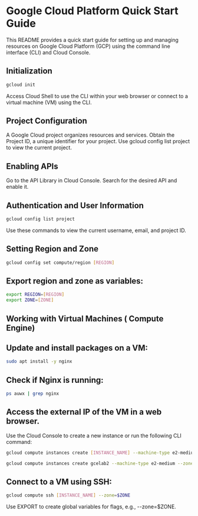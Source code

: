 # Google Cloud Platform Quick Start Guide

This README provides a quick start guide for setting up and managing resources on Google Cloud Platform (GCP) using the command line interface (CLI) and Cloud Console.

## Initialization

```bash
gcloud init
```

Access Cloud Shell to use the CLI within your web browser or connect to a virtual machine (VM) using the CLI.

## Project Configuration
A Google Cloud project organizes resources and services.
Obtain the Project ID, a unique identifier for your project.
Use gcloud config list project to view the current project.

## Enabling APIs

Go to the API Library in Cloud Console.
Search for the desired API and enable it.

## Authentication and User Information

```bash gcloud auth list
gcloud config list project
```
Use these commands to view the current username, email, and project ID.

## Setting Region and Zone

```bash
gcloud config set compute/region [REGION]
```
## Export region and zone as variables:
```bash
export REGION=[REGION]
export ZONE=[ZONE]
```
## Working with Virtual Machines ( Compute Engine)
## Update and install packages on a VM:
```bash sudo apt-get update
sudo apt install -y nginx
```
## Check if Nginx is running:
```bash
ps auwx | grep nginx
```

## Access the external IP of the VM in a web browser.
Use the Cloud Console to create a new instance or run the following CLI command:
```bash
gcloud compute instances create [INSTANCE_NAME] --machine-type e2-medium --zone=$ZONE
```

```bash
gcloud compute instances create gcelab2 --machine-type e2-medium --zone=$ZONE
```

## Connect to a VM using SSH:
```bash
gcloud compute ssh [INSTANCE_NAME] --zone=$ZONE
```
Use EXPORT to create global variables for flags, e.g., --zone=$ZONE.

